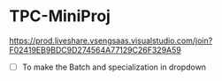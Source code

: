 # TPC-MiniProj

https://prod.liveshare.vsengsaas.visualstudio.com/join?F02419EB9BDC9D274564A77129C26F329A59



* [ ] To make the Batch and specialization in dropdown
